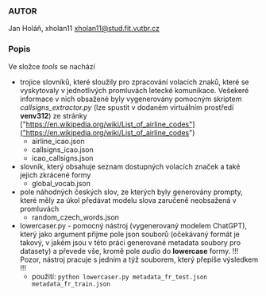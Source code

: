 ### AUTOR

Jan Holáň, xholan11
xholan11@stud.fit.vutbr.cz

### Popis

Ve složce _tools_ se nachází

-   trojice slovníků, které sloužily pro zpracování volacích znaků, které se vyskytovaly v jednotlivých promluvách letecké komunikace. Vešekeré informace v nich obsažené byly vygenerovány pomocným skriptem _callsigns_extractor.py_ (lze spustit v dodaném virtuálním prostředí **venv312**) ze stránky ["https://en.wikipedia.org/wiki/List_of_airline_codes"]("https://en.wikipedia.org/wiki/List_of_airline_codes")
    -   airline_icao.json
    -   callsigns_icao.json
    -   icao_callsigns.json
-   slovník, který obsahuje seznam dostupných volacích značek a také jejich zkrácené formy
    -   global_vocab.json
-   pole náhodných českých slov, ze kterých byly generovány prompty, které měly za úkol předávat modelu slova zaručeně neobsažená v promluvách
    -   random_czech_words.json
-   lowercaser.py - pomocný nástroj (vygenerovaný modelem ChatGPT), který jako argument přijme pole json souborů (očekávaný formát je takový, v jakém jsou v této práci generované metadata soubory pro datasety) a převede vše, kromě pole _audio_ do **lowercase** formy.
    !!! Pozor, nástroj pracuje s jedním a týž souborem, který přepíše výsledkem !!!
    -   použití: `python lowercaser.py metadata_fr_test.json metadata_fr_train.json`
